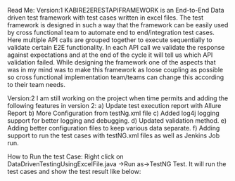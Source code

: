 Read Me:
Version:1
KABIRE2ERESTAPIFRAMEWORK is an End-to-End Data driven test framework with test cases written in excel files. The test framework is designed in such a way that the framework can be easily used by cross functional team to automate end to end/integration test cases. Here multiple API calls are grouped together to execute sequentially to validate certain E2E functionality. In each API call we validate the response against expectations and at the end of the cycle it will tell us which API validation failed. While designing the framework one of the aspects that was in my mind was to make this framework as loose coupling as possible so cross functional implementation team/teams can change this according to their team needs. 


Version:2
I am still working on the project when time permits and adding the following features in version 2:
a)	Update test execution report with Allure Report
b)	More Configuration from testNg.xml file
c)	Added log4j logging support for better logging and debugging.
d)	Updated validation method.
e)	Adding better configuration files to keep various data separate.
f)	Adding support to run the test cases with testNG.xml files as well as Jenkins Job run.


How to Run the test Case: 
Right click on DataDrivenTestingUsingExcelFile.java ->Run as->TestNG Test. It will run the test cases and show the test result like below:
